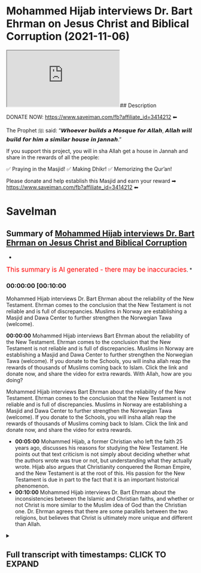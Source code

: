 # Mohammed Hijab interviews Dr. Bart Ehrman on Jesus Christ and Biblical Corruption (2021-11-06)

<iframe loading='lazy' src='https://www.youtube.com/embed/YdNynCDN9SA'></iframe>## Description

DONATE NOW: <https://www.saveiman.com/fb?affiliate_id=3414212> ⬅

The Prophet ﷺ said: “𝙒𝙝𝙤𝙚𝙫𝙚𝙧 𝙗𝙪𝙞𝙡𝙙𝙨 𝙖 𝙈𝙤𝙨𝙦𝙪𝙚 𝙛𝙤𝙧 𝘼𝙡𝙡𝙖𝙝, 𝘼𝙡𝙡𝙖𝙝 𝙬𝙞𝙡𝙡 𝙗𝙪𝙞𝙡𝙙 𝙛𝙤𝙧 𝙝𝙞𝙢 𝙖 𝙨𝙞𝙢𝙞𝙡𝙖𝙧 𝙝𝙤𝙪𝙨𝙚 𝙞𝙣 𝙅𝙖𝙣𝙣𝙖𝙝.”

If you support this project, you will in sha Allah get a house in Jannah and share in the rewards of all the people:

✅ Praying in the Masjid!
✅ Making Dhikr!
✅ Memorizing the Qur’an!

Please donate and help establish this Masjid and earn your reward ➡ <https://www.saveiman.com/fb?affiliate_id=3414212> ⬅

# SaveIman

## Summary of [Mohammed Hijab interviews Dr. Bart Ehrman on Jesus Christ and Biblical Corruption](https://www.youtube.com/watch?v=YdNynCDN9SA)

*

<span style="color:red; font-size:125%">This summary is AI generated - there may be inaccuracies</span>. [](/)*

### <a onclick="modifyYTiframeseektime('600')">00:00:00 [00:10:00</a>

Mohammed Hijab interviews Dr. Bart Ehrman about the reliability of the New Testament. Ehrman comes to the conclusion that the New Testament is not reliable and is full of discrepancies. Muslims in Norway are establishing a Masjid and Dawa Center to further strengthen the Norwegian Tawa (welcome).

**<a onclick="modifyYTiframeseektime('0')">00:00:00</a>** Mohammed Hijab interviews Bart Ehrman about the reliability of the New Testament. Ehrman comes to the conclusion that the New Testament is not reliable and is full of discrepancies. Muslims in Norway are establishing a Masjid and Dawa Center to further strengthen the Norwegian Tawa (welcome). If you donate to the Schools, you will insha allah reap the rewards of thousands of Muslims coming back to Islam. Click the link and donate now, and share the video for extra rewards. With Allah, how are you doing?

Mohammed Hijab interviews Bart Ehrman about the reliability of the New Testament. Ehrman comes to the conclusion that the New Testament is not reliable and is full of discrepancies. Muslims in Norway are establishing a Masjid and Dawa Center to further strengthen the Norwegian Tawa (welcome). If you donate to the Schools, you will insha allah reap the rewards of thousands of Muslims coming back to Islam. Click the link and donate now, and share the video for extra rewards.

* **<a onclick="modifyYTiframeseektime('300')">00:05:00</a>** Mohammed Hijab, a former Christian who left the faith 25 years ago, discusses his reasons for studying the New Testament. He points out that text criticism is not simply about deciding whether what the authors wrote was true or not, but understanding what they actually wrote. Hijab also argues that Christianity conquered the Roman Empire, and the New Testament is at the root of this. His passion for the New Testament is due in part to the fact that it is an important historical phenomenon.
* **<a onclick="modifyYTiframeseektime('600')">00:10:00</a>** Mohammed Hijab interviews Dr. Bart Ehrman about the inconsistencies between the Islamic and Christian faiths, and whether or not Christ is more similar to the Muslim idea of God than the Christian one. Dr. Ehrman agrees that there are some parallels between the two religions, but believes that Christ is ultimately more unique and different than Allah.

<details><summary><h2>Full transcript with timestamps: CLICK TO EXPAND</h2></summary>

<a onclick="modifyYTiframeseektime('0)')">0:00:00 muslims in norway are now establishing a</a>
<a onclick="modifyYTiframeseektime('2)')">0:00:02 masjid and dawa center to enhance the</a>
<a onclick="modifyYTiframeseektime('4)')">0:00:04 norwegian tawa if you donate to the</a>
<a onclick="modifyYTiframeseektime('6)')">0:00:06 schools you will insha allah reap the</a>
<a onclick="modifyYTiframeseektime('8)')">0:00:08 rewards of thousands of muslims coming</a>
<a onclick="modifyYTiframeseektime('11)')">0:00:11 back to islam and many of those who</a>
<a onclick="modifyYTiframeseektime('13)')">0:00:13 become dwight and invite to islam so</a>
<a onclick="modifyYTiframeseektime('15)')">0:00:15 click the link and donate now and share</a>
<a onclick="modifyYTiframeseektime('18)')">0:00:18 the video for extra rewards</a>
<a onclick="modifyYTiframeseektime('20)')">0:00:20 with allah how are you guys doing and</a>
<a onclick="modifyYTiframeseektime('23)')">0:00:23 welcome um</a>
<a onclick="modifyYTiframeseektime('24)')">0:00:24 on behalf</a>
<a onclick="modifyYTiframeseektime('25)')">0:00:25 of islam net in fact who which is a</a>
<a onclick="modifyYTiframeseektime('27)')">0:00:27 norwegian organization organization</a>
<a onclick="modifyYTiframeseektime('29)')">0:00:29 which aims to create bridges between</a>
<a onclick="modifyYTiframeseektime('30)')">0:00:30 muslim and non-muslim communities</a>
<a onclick="modifyYTiframeseektime('32)')">0:00:32 they're doing some great work we are</a>
<a onclick="modifyYTiframeseektime('34)')">0:00:34 joined with an esteemed</a>
<a onclick="modifyYTiframeseektime('36)')">0:00:36 uh legendary you know professor</a>
<a onclick="modifyYTiframeseektime('39)')">0:00:39 professor bar ehrman many of you already</a>
<a onclick="modifyYTiframeseektime('41)')">0:00:41 know who he is but if you don't know i'm</a>
<a onclick="modifyYTiframeseektime('43)')">0:00:43 going to quickly tell you</a>
<a onclick="modifyYTiframeseektime('45)')">0:00:45 um has written or edited 33 books</a>
<a onclick="modifyYTiframeseektime('47)')">0:00:47 including six new new york times</a>
<a onclick="modifyYTiframeseektime('50)')">0:00:50 bestsellers how jesus became god</a>
<a onclick="modifyYTiframeseektime('52)')">0:00:52 misquoting jesus</a>
<a onclick="modifyYTiframeseektime('53)')">0:00:53 um god's problem jesus interrupted</a>
<a onclick="modifyYTiframeseektime('56)')">0:00:56 forged and the triumph</a>
<a onclick="modifyYTiframeseektime('58)')">0:00:58 of christianity bart is uh james a grey</a>
<a onclick="modifyYTiframeseektime('61)')">0:01:01 distinguished professor of religious</a>
<a onclick="modifyYTiframeseektime('62)')">0:01:02 studies at the university of north</a>
<a onclick="modifyYTiframeseektime('63)')">0:01:03 carolina carolina chapel hill where he</a>
<a onclick="modifyYTiframeseektime('66)')">0:01:06 has taught thousands of students and won</a>
<a onclick="modifyYTiframeseektime('68)')">0:01:08 numerous awards</a>
<a onclick="modifyYTiframeseektime('69)')">0:01:09 um you know bart's work has been</a>
<a onclick="modifyYTiframeseektime('71)')">0:01:11 featured in the new york times</a>
<a onclick="modifyYTiframeseektime('72)')">0:01:12 washington post uh the new uh newsweek</a>
<a onclick="modifyYTiframeseektime('75)')">0:01:15 has appeared on national geographic cnn</a>
<a onclick="modifyYTiframeseektime('77)')">0:01:17 bbc nbc uh dateline and many other</a>
<a onclick="modifyYTiframeseektime('80)')">0:01:20 places as well um how are you uh today</a>
<a onclick="modifyYTiframeseektime('83)')">0:01:23 professor yep i'm i'm doing well thanks</a>
<a onclick="modifyYTiframeseektime('85)')">0:01:25 doing well</a>
<a onclick="modifyYTiframeseektime('86)')">0:01:26 i i think many people will know who you</a>
<a onclick="modifyYTiframeseektime('88)')">0:01:28 are especially from um kind of our</a>
<a onclick="modifyYTiframeseektime('91)')">0:01:31 follower base because of your kind of</a>
<a onclick="modifyYTiframeseektime('93)')">0:01:33 work and how it's had an impact</a>
<a onclick="modifyYTiframeseektime('96)')">0:01:36 on kind of apologetics whether it's</a>
<a onclick="modifyYTiframeseektime('97)')">0:01:37 christian apologetics uh islamic</a>
<a onclick="modifyYTiframeseektime('99)')">0:01:39 apologetics or otherwise even new</a>
<a onclick="modifyYTiframeseektime('102)')">0:01:42 atheists reference your work and so it's</a>
<a onclick="modifyYTiframeseektime('104)')">0:01:44 really um a pleasure to have you on i</a>
<a onclick="modifyYTiframeseektime('107)')">0:01:47 think the first question i'd like to ask</a>
<a onclick="modifyYTiframeseektime('109)')">0:01:49 you um regarding your line of specialism</a>
<a onclick="modifyYTiframeseektime('112)')">0:01:52 is</a>
<a onclick="modifyYTiframeseektime('113)')">0:01:53 about the reliability of the new</a>
<a onclick="modifyYTiframeseektime('114)')">0:01:54 testament okay um</a>
<a onclick="modifyYTiframeseektime('116)')">0:01:56 first and foremost you you came to a</a>
<a onclick="modifyYTiframeseektime('118)')">0:01:58 conclusion in your own life in your own</a>
<a onclick="modifyYTiframeseektime('120)')">0:02:00 kind of development</a>
<a onclick="modifyYTiframeseektime('122)')">0:02:02 that the new testament is not reliable</a>
<a onclick="modifyYTiframeseektime('125)')">0:02:05 why did you come to that conclusion</a>
<a onclick="modifyYTiframeseektime('127)')">0:02:07 yeah you know and part i did come to</a>
<a onclick="modifyYTiframeseektime('129)')">0:02:09 that conclusion i started out as a as a</a>
<a onclick="modifyYTiframeseektime('131)')">0:02:11 very conservative fundamentalist</a>
<a onclick="modifyYTiframeseektime('133)')">0:02:13 christian who uh believed that every</a>
<a onclick="modifyYTiframeseektime('135)')">0:02:15 word in the bible was completely true</a>
<a onclick="modifyYTiframeseektime('138)')">0:02:18 and that there were no errors of any</a>
<a onclick="modifyYTiframeseektime('140)')">0:02:20 kind</a>
<a onclick="modifyYTiframeseektime('140)')">0:02:20 scientific geographical historical</a>
<a onclick="modifyYTiframeseektime('143)')">0:02:23 anything</a>
<a onclick="modifyYTiframeseektime('144)')">0:02:24 and over time i came to realize that uh</a>
<a onclick="modifyYTiframeseektime('146)')">0:02:26 that that wasn't right and in part it</a>
<a onclick="modifyYTiframeseektime('148)')">0:02:28 was because i recognized i finally i was</a>
<a onclick="modifyYTiframeseektime('151)')">0:02:31 i was open to any point of view i came i</a>
<a onclick="modifyYTiframeseektime('154)')">0:02:34 came to recognize that in fact there are</a>
<a onclick="modifyYTiframeseektime('156)')">0:02:36 discrepancies and uh and contradictions</a>
<a onclick="modifyYTiframeseektime('160)')">0:02:40 in the new testament just say between</a>
<a onclick="modifyYTiframeseektime('162)')">0:02:42 the gospels uh and their accounts of</a>
<a onclick="modifyYTiframeseektime('164)')">0:02:44 jesus or between what the book of acts</a>
<a onclick="modifyYTiframeseektime('166)')">0:02:46 says about paul what paul says about</a>
<a onclick="modifyYTiframeseektime('168)')">0:02:48 paul or about so they're they're</a>
<a onclick="modifyYTiframeseektime('169)')">0:02:49 discrepancies and obviously if they're</a>
<a onclick="modifyYTiframeseektime('171)')">0:02:51 discrepancies they both both views</a>
<a onclick="modifyYTiframeseektime('173)')">0:02:53 stated can't can't be true so the the</a>
<a onclick="modifyYTiframeseektime('176)')">0:02:56 trick is though what does it mean to be</a>
<a onclick="modifyYTiframeseektime('178)')">0:02:58 unreliable</a>
<a onclick="modifyYTiframeseektime('179)')">0:02:59 i mean if you've got a</a>
<a onclick="modifyYTiframeseektime('181)')">0:03:01 you know if you've got a friend who uh</a>
<a onclick="modifyYTiframeseektime('184)')">0:03:04 who's giving you directions and about</a>
<a onclick="modifyYTiframeseektime('185)')">0:03:05 ten percent of the time they're wrong</a>
<a onclick="modifyYTiframeseektime('188)')">0:03:08 you know you don't know if you can trust</a>
<a onclick="modifyYTiframeseektime('189)')">0:03:09 him or not but it's not that he's like</a>
<a onclick="modifyYTiframeseektime('191)')">0:03:11 completely unreliable it's just you have</a>
<a onclick="modifyYTiframeseektime('193)')">0:03:13 to figure out once he when's he got it</a>
<a onclick="modifyYTiframeseektime('195)')">0:03:15 right and not and that's how it is with</a>
<a onclick="modifyYTiframeseektime('196)')">0:03:16 that's how it is with the new testament</a>
<a onclick="modifyYTiframeseektime('198)')">0:03:18 especially you've got to figure out</a>
<a onclick="modifyYTiframeseektime('200)')">0:03:20 where it's right and and where there are</a>
<a onclick="modifyYTiframeseektime('202)')">0:03:22 mistakes</a>
<a onclick="modifyYTiframeseektime('203)')">0:03:23 and how how can one figure that out in</a>
<a onclick="modifyYTiframeseektime('206)')">0:03:26 in layman's terms like if if now many</a>
<a onclick="modifyYTiframeseektime('208)')">0:03:28 christians may be watching this and say</a>
<a onclick="modifyYTiframeseektime('210)')">0:03:30 well they object to this fact and they</a>
<a onclick="modifyYTiframeseektime('212)')">0:03:32 believe that every word and every</a>
<a onclick="modifyYTiframeseektime('213)')">0:03:33 sentence</a>
<a onclick="modifyYTiframeseektime('214)')">0:03:34 of the bible is in fact inspired by god</a>
<a onclick="modifyYTiframeseektime('216)')">0:03:36 and that they're they believe in</a>
<a onclick="modifyYTiframeseektime('218)')">0:03:38 biblical inerrancy they don't believe</a>
<a onclick="modifyYTiframeseektime('219)')">0:03:39 that there's any such thing as an error</a>
<a onclick="modifyYTiframeseektime('221)')">0:03:41 in the bible they'll be</a>
<a onclick="modifyYTiframeseektime('223)')">0:03:43 very much taken aback by what you're</a>
<a onclick="modifyYTiframeseektime('224)')">0:03:44 saying and say we find it objectionable</a>
<a onclick="modifyYTiframeseektime('226)')">0:03:46 in fact so what would you do in order to</a>
<a onclick="modifyYTiframeseektime('228)')">0:03:48 prove to them that this is not the case</a>
<a onclick="modifyYTiframeseektime('230)')">0:03:50 well you know that as i said that's how</a>
<a onclick="modifyYTiframeseektime('231)')">0:03:51 i started out too i when i graduated</a>
<a onclick="modifyYTiframeseektime('233)')">0:03:53 from high school i went to uh moody</a>
<a onclick="modifyYTiframeseektime('235)')">0:03:55 bible institute in chicago which is a</a>
<a onclick="modifyYTiframeseektime('238)')">0:03:58 it's a bastion of fundamentalism and i</a>
<a onclick="modifyYTiframeseektime('240)')">0:04:00 was completely i was completely sold for</a>
<a onclick="modifyYTiframeseektime('242)')">0:04:02 years so this is absolutely there is not</a>
<a onclick="modifyYTiframeseektime('244)')">0:04:04 a word wrong in the bible um it was</a>
<a onclick="modifyYTiframeseektime('247)')">0:04:07 finally when i started i learned greek</a>
<a onclick="modifyYTiframeseektime('250)')">0:04:10 so i could read the new testament in</a>
<a onclick="modifyYTiframeseektime('251)')">0:04:11 greek and i learned hebrews i could read</a>
<a onclick="modifyYTiframeseektime('253)')">0:04:13 the old testament in hebrew and i</a>
<a onclick="modifyYTiframeseektime('254)')">0:04:14 started and i started really studying</a>
<a onclick="modifyYTiframeseektime('256)')">0:04:16 these texts very closely and i started</a>
<a onclick="modifyYTiframeseektime('259)')">0:04:19 finding that there are uh you know there</a>
<a onclick="modifyYTiframeseektime('261)')">0:04:21 there are discrepancies i mean mark will</a>
<a onclick="modifyYTiframeseektime('263)')">0:04:23 say one thing and matthew will say</a>
<a onclick="modifyYTiframeseektime('265)')">0:04:25 something else and it's the opposite</a>
<a onclick="modifyYTiframeseektime('266)')">0:04:26 thing you don't know this unless you</a>
<a onclick="modifyYTiframeseektime('269)')">0:04:29 really look closely but when you do that</a>
<a onclick="modifyYTiframeseektime('271)')">0:04:31 then you see this and so so yeah how do</a>
<a onclick="modifyYTiframeseektime('273)')">0:04:33 you go about finding out what's right</a>
<a onclick="modifyYTiframeseektime('275)')">0:04:35 well you do it the way any historian</a>
<a onclick="modifyYTiframeseektime('277)')">0:04:37 finds out what happened in the past i</a>
<a onclick="modifyYTiframeseektime('278)')">0:04:38 mean if you're talking about uh you know</a>
<a onclick="modifyYTiframeseektime('281)')">0:04:41 uh abraham lincoln or the emperor</a>
<a onclick="modifyYTiframeseektime('283)')">0:04:43 constantine or whatever churchill you</a>
<a onclick="modifyYTiframeseektime('285)')">0:04:45 you you have to historians look at all</a>
<a onclick="modifyYTiframeseektime('288)')">0:04:48 the evidence they consider who's writing</a>
<a onclick="modifyYTiframeseektime('290)')">0:04:50 it they consider how close it is to the</a>
<a onclick="modifyYTiframeseektime('292)')">0:04:52 source they consider how many sources</a>
<a onclick="modifyYTiframeseektime('294)')">0:04:54 they have they see if they're consistent</a>
<a onclick="modifyYTiframeseektime('296)')">0:04:56 with each other they they uh you know</a>
<a onclick="modifyYTiframeseektime('298)')">0:04:58 they they try to work out what what most</a>
<a onclick="modifyYTiframeseektime('300)')">0:05:00 plausibly happened and that's all you</a>
<a onclick="modifyYTiframeseektime('302)')">0:05:02 can do with the new testament too you</a>
<a onclick="modifyYTiframeseektime('303)')">0:05:03 treat it like a historical source if you</a>
<a onclick="modifyYTiframeseektime('305)')">0:05:05 want to know what happened historically</a>
<a onclick="modifyYTiframeseektime('308)')">0:05:08 i mean uh just a bit of my background</a>
<a onclick="modifyYTiframeseektime('310)')">0:05:10 that at one point when i was um actually</a>
<a onclick="modifyYTiframeseektime('312)')">0:05:12 auditing a course at the university of</a>
<a onclick="modifyYTiframeseektime('314)')">0:05:14 oxford</a>
<a onclick="modifyYTiframeseektime('315)')">0:05:15 doing um on text criticism it's not</a>
<a onclick="modifyYTiframeseektime('317)')">0:05:17 something i actually specialize in</a>
<a onclick="modifyYTiframeseektime('318)')">0:05:18 myself but i did audit a text criticism</a>
<a onclick="modifyYTiframeseektime('321)')">0:05:21 course as part of my</a>
<a onclick="modifyYTiframeseektime('322)')">0:05:22 um applied</a>
<a onclick="modifyYTiframeseektime('325)')">0:05:25 applied</a>
<a onclick="modifyYTiframeseektime('326)')">0:05:26 theology masters and i knew for a fact</a>
<a onclick="modifyYTiframeseektime('329)')">0:05:29 that i was well over my kind of people</a>
<a onclick="modifyYTiframeseektime('332)')">0:05:32 were on a different level i mean you</a>
<a onclick="modifyYTiframeseektime('333)')">0:05:33 have to have</a>
<a onclick="modifyYTiframeseektime('335)')">0:05:35 like you said language skills and i said</a>
<a onclick="modifyYTiframeseektime('336)')">0:05:36 this is a specialism in and of itself</a>
<a onclick="modifyYTiframeseektime('338)')">0:05:38 you need to have language skills there</a>
<a onclick="modifyYTiframeseektime('339)')">0:05:39 are you know polygons people have many</a>
<a onclick="modifyYTiframeseektime('341)')">0:05:41 different languages under their belt</a>
<a onclick="modifyYTiframeseektime('343)')">0:05:43 like you said hebrew and and greek and</a>
<a onclick="modifyYTiframeseektime('346)')">0:05:46 sometimes other languages as well</a>
<a onclick="modifyYTiframeseektime('348)')">0:05:48 and so i do really respect the level of</a>
<a onclick="modifyYTiframeseektime('351)')">0:05:51 work that comes into you know your line</a>
<a onclick="modifyYTiframeseektime('353)')">0:05:53 of specialism</a>
<a onclick="modifyYTiframeseektime('355)')">0:05:55 someone has to learn this language and</a>
<a onclick="modifyYTiframeseektime('357)')">0:05:57 then manuscript</a>
<a onclick="modifyYTiframeseektime('358)')">0:05:58 uh kind of analysis and and looking at</a>
<a onclick="modifyYTiframeseektime('362)')">0:06:02 trying to draw inferences from it and</a>
<a onclick="modifyYTiframeseektime('363)')">0:06:03 stuff like this is it really is the work</a>
<a onclick="modifyYTiframeseektime('366)')">0:06:06 of such and you've been doing this for</a>
<a onclick="modifyYTiframeseektime('367)')">0:06:07 that many years so obviously</a>
<a onclick="modifyYTiframeseektime('369)')">0:06:09 um it was only then really when i</a>
<a onclick="modifyYTiframeseektime('370)')">0:06:10 started to realize how heavy this was in</a>
<a onclick="modifyYTiframeseektime('372)')">0:06:12 terms of</a>
<a onclick="modifyYTiframeseektime('373)')">0:06:13 being able to be a great</a>
<a onclick="modifyYTiframeseektime('375)')">0:06:15 text critic it's not something that</a>
<a onclick="modifyYTiframeseektime('377)')">0:06:17 someone could just do in a year or two</a>
<a onclick="modifyYTiframeseektime('378)')">0:06:18 it's something that one must actually</a>
<a onclick="modifyYTiframeseektime('380)')">0:06:20 dedicate a considerable chunk of their</a>
<a onclick="modifyYTiframeseektime('382)')">0:06:22 life but i'm wondering why you decided</a>
<a onclick="modifyYTiframeseektime('385)')">0:06:25 to do so because when i was looking at</a>
<a onclick="modifyYTiframeseektime('386)')">0:06:26 some of</a>
<a onclick="modifyYTiframeseektime('387)')">0:06:27 the videos about your story you left</a>
<a onclick="modifyYTiframeseektime('389)')">0:06:29 christianity because of this reason from</a>
<a onclick="modifyYTiframeseektime('391)')">0:06:31 what i understand but what kept you</a>
<a onclick="modifyYTiframeseektime('394)')">0:06:34 interested in this topic</a>
<a onclick="modifyYTiframeseektime('396)')">0:06:36 so um what i so i got i got interest i</a>
<a onclick="modifyYTiframeseektime('399)')">0:06:39 got interested in text criticism so some</a>
<a onclick="modifyYTiframeseektime('401)')">0:06:41 people may not know exactly what that</a>
<a onclick="modifyYTiframeseektime('403)')">0:06:43 means it doesn't really just mean</a>
<a onclick="modifyYTiframeseektime('404)')">0:06:44 interpretation of text as you said it</a>
<a onclick="modifyYTiframeseektime('406)')">0:06:46 has to do with manuscripts you with the</a>
<a onclick="modifyYTiframeseektime('408)')">0:06:48 new testament uh we have thousands of</a>
<a onclick="modifyYTiframeseektime('410)')">0:06:50 manuscripts but they have many many</a>
<a onclick="modifyYTiframeseektime('412)')">0:06:52 differences between them and so since we</a>
<a onclick="modifyYTiframeseektime('415)')">0:06:55 don't have the originals we have to look</a>
<a onclick="modifyYTiframeseektime('417)')">0:06:57 at these manuscripts to find out what</a>
<a onclick="modifyYTiframeseektime('418)')">0:06:58 the what the authors originally wrote</a>
<a onclick="modifyYTiframeseektime('421)')">0:07:01 and so text criticism is not deciding</a>
<a onclick="modifyYTiframeseektime('424)')">0:07:04 whether what the authors wrote was true</a>
<a onclick="modifyYTiframeseektime('426)')">0:07:06 or not it's just finding out what did</a>
<a onclick="modifyYTiframeseektime('428)')">0:07:08 they actually write and it's not just</a>
<a onclick="modifyYTiframeseektime('430)')">0:07:10 the new testaments every book from</a>
<a onclick="modifyYTiframeseektime('431)')">0:07:11 antiquity is like this so every every</a>
<a onclick="modifyYTiframeseektime('433)')">0:07:13 you know shakespeare is like this or a</a>
<a onclick="modifyYTiframeseektime('435)')">0:07:15 cl i'm chaucer i mean everybody all</a>
<a onclick="modifyYTiframeseektime('437)')">0:07:17 these books you've got to figure out the</a>
<a onclick="modifyYTiframeseektime('438)')">0:07:18 author wrote so i got interested in that</a>
<a onclick="modifyYTiframeseektime('441)')">0:07:21 because i i believed that the original</a>
<a onclick="modifyYTiframeseektime('442)')">0:07:22 words were inspired by god and so i</a>
<a onclick="modifyYTiframeseektime('445)')">0:07:25 wanted to know what the words were since</a>
<a onclick="modifyYTiframeseektime('447)')">0:07:27 we have all these manuscripts that have</a>
<a onclick="modifyYTiframeseektime('448)')">0:07:28 differences in them so that's what got</a>
<a onclick="modifyYTiframeseektime('449)')">0:07:29 me going what kept me going is um was</a>
<a onclick="modifyYTiframeseektime('453)')">0:07:33 somewhat different i actually did leave</a>
<a onclick="modifyYTiframeseektime('455)')">0:07:35 the faith about 25 years ago i stopped</a>
<a onclick="modifyYTiframeseektime('457)')">0:07:37 being a christian and it wasn't actually</a>
<a onclick="modifyYTiframeseektime('460)')">0:07:40 because of the scholarship it turned the</a>
<a onclick="modifyYTiframeseektime('462)')">0:07:42 reason i left the faith was um was not</a>
<a onclick="modifyYTiframeseektime('465)')">0:07:45 because i knew the bible had mistakes or</a>
<a onclick="modifyYTiframeseektime('466)')">0:07:46 i knew that for a long time and i stayed</a>
<a onclick="modifyYTiframeseektime('469)')">0:07:49 a christian for a long time knowing that</a>
<a onclick="modifyYTiframeseektime('471)')">0:07:51 what that made me leave the faith was</a>
<a onclick="modifyYTiframeseektime('473)')">0:07:53 being i got to a point where i just</a>
<a onclick="modifyYTiframeseektime('475)')">0:07:55 couldn't believe that there was a god</a>
<a onclick="modifyYTiframeseektime('477)')">0:07:57 who is in the world who is active a</a>
<a onclick="modifyYTiframeseektime('479)')">0:07:59 loving powerful god who's active in the</a>
<a onclick="modifyYTiframeseektime('481)')">0:08:01 world</a>
<a onclick="modifyYTiframeseektime('482)')">0:08:02 given all of the massive suffering that</a>
<a onclick="modifyYTiframeseektime('484)')">0:08:04 people experience i just thought you</a>
<a onclick="modifyYTiframeseektime('486)')">0:08:06 know i just don't believe it anymore but</a>
<a onclick="modifyYTiframeseektime('488)')">0:08:08 then why do i continue being a new</a>
<a onclick="modifyYTiframeseektime('490)')">0:08:10 testament scholar i'm passionate about</a>
<a onclick="modifyYTiframeseektime('492)')">0:08:12 the new testament i'm passionate about</a>
<a onclick="modifyYTiframeseektime('493)')">0:08:13 the study of early christianity and</a>
<a onclick="modifyYTiframeseektime('495)')">0:08:15 largely it's because it is such an</a>
<a onclick="modifyYTiframeseektime('497)')">0:08:17 important historical phenomenon and</a>
<a onclick="modifyYTiframeseektime('499)')">0:08:19 christianity took over the entire roman</a>
<a onclick="modifyYTiframeseektime('501)')">0:08:21 empire and became the religion of the</a>
<a onclick="modifyYTiframeseektime('504)')">0:08:24 western world basically i mean the</a>
<a onclick="modifyYTiframeseektime('506)')">0:08:26 dominant religion of the western world</a>
<a onclick="modifyYTiframeseektime('508)')">0:08:28 and there's still more christians in the</a>
<a onclick="modifyYTiframeseektime('509)')">0:08:29 world than anything else it's like whoa</a>
<a onclick="modifyYTiframeseektime('511)')">0:08:31 it's really important and the new</a>
<a onclick="modifyYTiframeseektime('513)')">0:08:33 testament is at the very root of it's</a>
<a onclick="modifyYTiframeseektime('515)')">0:08:35 the foundation of it and so it's</a>
<a onclick="modifyYTiframeseektime('517)')">0:08:37 important for me to understand what the</a>
<a onclick="modifyYTiframeseektime('519)')">0:08:39 foundation is</a>
<a onclick="modifyYTiframeseektime('520)')">0:08:40 and to try and teach other people what</a>
<a onclick="modifyYTiframeseektime('521)')">0:08:41 the foundation is because most people</a>
<a onclick="modifyYTiframeseektime('523)')">0:08:43 really don't know uh and so that's why</a>
<a onclick="modifyYTiframeseektime('527)')">0:08:47 well i mean your work as as i've said</a>
<a onclick="modifyYTiframeseektime('529)')">0:08:49 it's not just applicable or relevant to</a>
<a onclick="modifyYTiframeseektime('531)')">0:08:51 kind of christians it's very much</a>
<a onclick="modifyYTiframeseektime('533)')">0:08:53 relevant to muslims as well because as</a>
<a onclick="modifyYTiframeseektime('535)')">0:08:55 you know in the islamic faith muslims</a>
<a onclick="modifyYTiframeseektime('537)')">0:08:57 believe in jesus christ as well and</a>
<a onclick="modifyYTiframeseektime('539)')">0:08:59 obviously there's competing narrative</a>
<a onclick="modifyYTiframeseektime('540)')">0:09:00 ideas as to who jesus christ was in fact</a>
<a onclick="modifyYTiframeseektime('544)')">0:09:04 and</a>
<a onclick="modifyYTiframeseektime('544)')">0:09:04 um the main i would say the fundamental</a>
<a onclick="modifyYTiframeseektime('547)')">0:09:07 difference between the kind of muslim</a>
<a onclick="modifyYTiframeseektime('548)')">0:09:08 faith in the christian faith in this</a>
<a onclick="modifyYTiframeseektime('549)')">0:09:09 regard</a>
<a onclick="modifyYTiframeseektime('550)')">0:09:10 is that</a>
<a onclick="modifyYTiframeseektime('551)')">0:09:11 muslims view jesus christ as a prophet</a>
<a onclick="modifyYTiframeseektime('554)')">0:09:14 and a mess as a messenger prophet and</a>
<a onclick="modifyYTiframeseektime('556)')">0:09:16 the messiah but not as god or the son of</a>
<a onclick="modifyYTiframeseektime('558)')">0:09:18 god in fact they</a>
<a onclick="modifyYTiframeseektime('560)')">0:09:20 you know the quran is very explicit that</a>
<a onclick="modifyYTiframeseektime('561)')">0:09:21 he doesn't</a>
<a onclick="modifyYTiframeseektime('562)')">0:09:22 um he doesn't claim to be a he doesn't</a>
<a onclick="modifyYTiframeseektime('564)')">0:09:24 claim to be a god himself in fact this</a>
<a onclick="modifyYTiframeseektime('567)')">0:09:27 is seen as a fabricated or some kind of</a>
<a onclick="modifyYTiframeseektime('568)')">0:09:28 a contrivance</a>
<a onclick="modifyYTiframeseektime('570)')">0:09:30 on the on the narrative and really the</a>
<a onclick="modifyYTiframeseektime('572)')">0:09:32 the islamic idea is that there cannot be</a>
<a onclick="modifyYTiframeseektime('574)')">0:09:34 someone it's not intelligible or</a>
<a onclick="modifyYTiframeseektime('576)')">0:09:36 conceivable or pardonable uh for someone</a>
<a onclick="modifyYTiframeseektime('579)')">0:09:39 with a date of birth to be referred to</a>
<a onclick="modifyYTiframeseektime('581)')">0:09:41 as god anyway so</a>
<a onclick="modifyYTiframeseektime('582)')">0:09:42 jesus christ will be disqualified from</a>
<a onclick="modifyYTiframeseektime('584)')">0:09:44 from that perspective but this is why</a>
<a onclick="modifyYTiframeseektime('586)')">0:09:46 there's there's a lot of interest i</a>
<a onclick="modifyYTiframeseektime('588)')">0:09:48 think from the muslim community</a>
<a onclick="modifyYTiframeseektime('590)')">0:09:50 on</a>
<a onclick="modifyYTiframeseektime('591)')">0:09:51 um</a>
<a onclick="modifyYTiframeseektime('592)')">0:09:52 on your kind of work because this is</a>
<a onclick="modifyYTiframeseektime('594)')">0:09:54 historical work that's being done and</a>
<a onclick="modifyYTiframeseektime('596)')">0:09:56 many muslims feel that kind of your</a>
<a onclick="modifyYTiframeseektime('598)')">0:09:58 vision of or your conclusions your</a>
<a onclick="modifyYTiframeseektime('599)')">0:09:59 historical conclusions of who jesus</a>
<a onclick="modifyYTiframeseektime('601)')">0:10:01 christ is is more commensurate with at</a>
<a onclick="modifyYTiframeseektime('603)')">0:10:03 least the muslim idea than it is with</a>
<a onclick="modifyYTiframeseektime('607)')">0:10:07 the christian one to what extent would</a>
<a onclick="modifyYTiframeseektime('609)')">0:10:09 you agree or disagree with that notion</a>
<a onclick="modifyYTiframeseektime('623)')">0:10:23 you</a>
</details>
